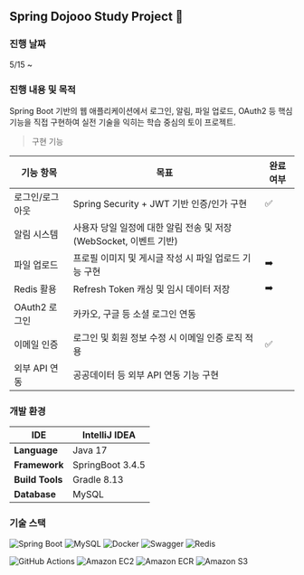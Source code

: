 ## Spring Dojooo Study Project 🐥
### 진행 날짜
5/15 ~ 
### 진행 내용 및 목적
Spring Boot 기반의 웹 애플리케이션에서 로그인, 알림, 파일 업로드, OAuth2 등 핵심 기능을 직접 구현하여 실전 기술을 익히는 학습 중심의 토이 프로젝트.
> 구현 기능

| 기능 항목         | 목표                                                                 | 완료 여부 |
|------------------|----------------------------------------------------------------------|-----------|
| 로그인/로그아웃   | Spring Security + JWT 기반 인증/인가 구현                            |✅|
| 알림 시스템       | 사용자 당일 일정에 대한 알림 전송 및 저장 (WebSocket, 이벤트 기반)     |  |
| 파일 업로드       | 프로필 이미지 및 게시글 작성 시 파일 업로드 기능 구현                 |➡️|
| Redis 활용        | Refresh Token 캐싱 및 임시 데이터 저장                               |➡️|
| OAuth2 로그인     | 카카오, 구글 등 소셜 로그인 연동                                     | |
| 이메일 인증       | 로그인 및 회원 정보 수정 시 이메일 인증 로직 적용                    | ✅ |
| 외부 API 연동     | 공공데이터 등 외부 API 연동 기능 구현                                |  |

### 개발 환경

| IDE             | IntelliJ IDEA    |
|-----------------|------------------|
| **Language**    | Java 17          |
| **Framework**   | SpringBoot 3.4.5 |
| **Build Tools** | Gradle 8.13    |
| **Database**    | MySQL  |

### 기술 스택
![Spring Boot](https://img.shields.io/badge/Spring%20Boot-6DB33F?style=flat-square&logo=springboot&logoColor=white) ![MySQL](https://img.shields.io/badge/MySQL-4479A1.svg?style=flat-square&logo=mysql&logoColor=white) ![Docker](https://img.shields.io/badge/Docker-2496ED?style=flat-square&logo=Docker&logoColor=white) ![Swagger](https://img.shields.io/badge/Swagger-85EA2D?style=flat-square&logo=swagger&logoColor=white) ![Redis](https://img.shields.io/badge/Redis-FF4438?style=flat-square&logo=redis&logoColor=white)

![GitHub Actions](https://img.shields.io/badge/GitHub%20Actions-2088FF?style=flat-square&logo=githubactions&logoColor=white) ![Amazon EC2](https://img.shields.io/badge/Amazon%20EC2-FF9900?style=flat-square&logo=amazon-ec2&logoColor=white) ![Amazon ECR](https://img.shields.io/badge/Amazon%20ECR-232F3E?style=flat-square&logo=amazonaws&logoColor=white) ![Amazon S3](https://img.shields.io/badge/Amazon%20S3-569A31?style=flat-square&logo=Amazon%20S3&logoColor=white)
